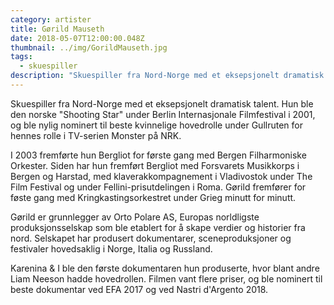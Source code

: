 ```yaml
---
category: artister
title: Gørild Mauseth
date: 2018-05-07T12:00:00.048Z
thumbnail: ../img/GorildMauseth.jpg
tags:
  - skuespiller
description: "Skuespiller fra Nord-Norge med et eksepsjonelt dramatisk talent. Tidligere Shooting Star under Berlin Internasjonale Filmfestival, og med flere nominasjoner for sine rolletolkninger."
---
```

Skuespiller fra Nord-Norge med et eksepsjonelt dramatisk talent. Hun ble den norske "Shooting Star" under Berlin Internasjonale Filmfestival i 2001, og ble nylig nominert til beste kvinnelige hovedrolle under Gullruten for hennes rolle i TV-serien Monster på NRK.

I 2003 fremførte hun Bergliot for første gang med Bergen Filharmoniske Orkester. Siden har hun fremført Bergliot med Forsvarets Musikkorps i Bergen og Harstad, med klaverakkompagnement i Vladivostok under The Film Festival og under Fellini-prisutdelingen i Roma. Gørild fremfører for føste gang med Kringkastingsorkestret under Grieg minutt for minutt.

Gørild er grunnlegger av Orto Polare AS, Europas norldligste produksjonsselskap som ble etablert for å skape verdier og historier fra nord. Selskapet har produsert dokumentarer, sceneproduksjoner og festivaler hovedsaklig i Norge, Italia og Russland.

Karenina & I ble den første dokumentaren hun produserte, hvor blant andre Liam Neeson hadde hovedrollen. Filmen vant flere priser, og ble nominert til beste dokumentar ved EFA 2017 og ved Nastri d'Argento 2018.
